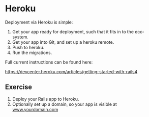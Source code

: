 # Heroku

Deployment via Heroku is simple:

1. Get your app ready for deployment, such that it fits in to the eco-system.
2. Get your app into Git, and set up a heroku remote.
3. Push to heroku.
4. Run the migrations.

Full current instructions can be found here:

https://devcenter.heroku.com/articles/getting-started-with-rails4

## Exercise

1. Deploy your Rails app to Heroku.
2. Optionally set up a domain, so your app is visible at www.yourdomain.com
